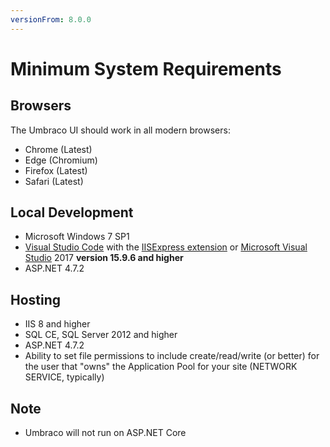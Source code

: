 ```yaml
---
versionFrom: 8.0.0
---
```


# Minimum System Requirements

## Browsers

The Umbraco UI should work in all modern browsers:

* Chrome (Latest)
* Edge (Chromium)
* Firefox (Latest)
* Safari (Latest)

## Local Development

* Microsoft Windows 7 SP1
* [Visual Studio Code](https://code.visualstudio.com/) with the [IISExpress extension](https://marketplace.visualstudio.com/items?itemName=warren-buckley.iis-express) or [Microsoft Visual Studio](https://www.visualstudio.com/) 2017 **version 15.9.6 and higher**
* ASP.NET 4.7.2

## Hosting

* IIS 8 and higher
* SQL CE, SQL Server 2012 and higher
* ASP.NET 4.7.2
* Ability to set file permissions to include create/read/write (or better) for the user that "owns" the Application Pool for your site (NETWORK SERVICE, typically)

## Note

* Umbraco will not run on ASP.NET Core
